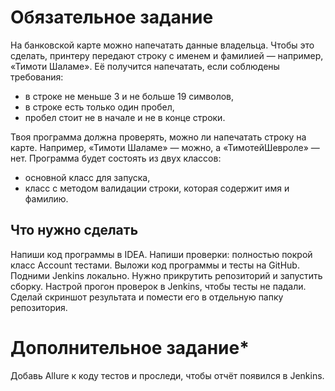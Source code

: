 # Обязательное задание
На банковской карте можно напечатать данные владельца. Чтобы это сделать, принтеру передают строку с именем и фамилией — например, «Тимоти Шаламе».
Её получится напечатать, если соблюдены требования:

   * в строке не меньше 3 и не больше 19 символов,
   * в строке есть только один пробел,
   * пробел стоит не в начале и не в конце строки.

Твоя программа должна проверять, можно ли напечатать строку на карте. Например, «Тимоти Шаламе» — можно, а «ТимотейШевроле» — нет.
Программа будет состоять из двух классов:

   * основной класс для запуска,
   * класс с методом валидации строки, которая содержит имя и фамилию.
   
## Что нужно сделать
Напиши код программы в IDEA.
Напиши проверки: полностью покрой класс Account тестами.
Выложи код программы и тесты на GitHub.
Подними Jenkins локально. Нужно прикрутить репозиторий и запустить сборку.
Настрой прогон проверок в Jenkins, чтобы тесты не падали. Сделай скриншот результата и помести его в отдельную папку репозитория.

# Дополнительное задание*
Добавь Allure к коду тестов и проследи, чтобы отчёт появился в Jenkins.
